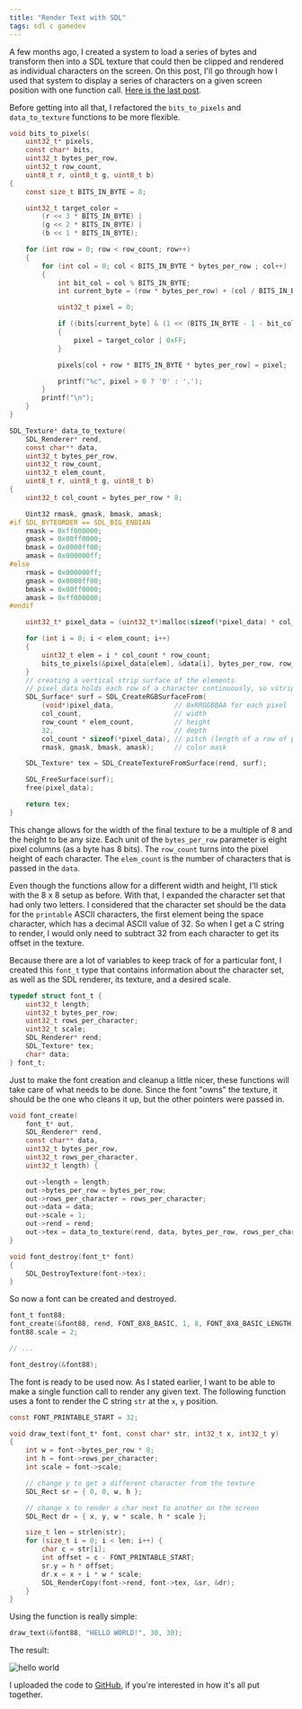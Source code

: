 ```yaml
---
title: "Render Text with SDL"
tags: sdl c gamedev
---
```

A few months ago, I created a system to load a series of bytes and transform
then into a SDL texture that could then be clipped and rendered as individual
characters on the screen. On this post, I'll go through how I used that
system to display a series of characters on a given screen position with one
function call. [Here is the last post](/posts/2020/08/12/custom-font-texture-loader-with-sdl/).

Before getting into all that, I refactored the `bits_to_pixels` and
`data_to_texture` functions to be more flexible.

```c
void bits_to_pixels(
	uint32_t* pixels,
	const char* bits,
	uint32_t bytes_per_row,
	uint32_t row_count,
	uint8_t r, uint8_t g, uint8_t b)
{
    const size_t BITS_IN_BYTE = 8;

    uint32_t target_color =
		(r << 3 * BITS_IN_BYTE) |
		(g << 2 * BITS_IN_BYTE) |
		(b << 1 * BITS_IN_BYTE);

	for (int row = 0; row < row_count; row++)
	{
		for (int col = 0; col < BITS_IN_BYTE * bytes_per_row ; col++)
		{
			int bit_col = col % BITS_IN_BYTE;
			int current_byte = (row * bytes_per_row) + (col / BITS_IN_BYTE);

			uint32_t pixel = 0;

			if ((bits[current_byte] & (1 << (BITS_IN_BYTE - 1 - bit_col))) > 0)
			{
				pixel = target_color | 0xFF;
			}

			pixels[col + row * BITS_IN_BYTE * bytes_per_row] = pixel;

			printf("%c", pixel > 0 ? '0' : '.');
		}
		printf("\n");
	}
}

SDL_Texture* data_to_texture(
    SDL_Renderer* rend,
    const char** data,
    uint32_t bytes_per_row,
    uint32_t row_count,
    uint32_t elem_count,
    uint8_t r, uint8_t g, uint8_t b)
{
    uint32_t col_count = bytes_per_row * 8;

    Uint32 rmask, gmask, bmask, amask;
#if SDL_BYTEORDER == SDL_BIG_ENDIAN
    rmask = 0xff000000;
    gmask = 0x00ff0000;
    bmask = 0x0000ff00;
    amask = 0x000000ff;
#else
    rmask = 0x000000ff;
    gmask = 0x0000ff00;
    bmask = 0x00ff0000;
    amask = 0xff000000;
#endif

    uint32_t* pixel_data = (uint32_t*)malloc(sizeof(*pixel_data) * col_count * row_count * elem_count);

    for (int i = 0; i < elem_count; i++)
    {
        uint32_t elem = i * col_count * row_count;
        bits_to_pixels(&pixel_data[elem], &data[i], bytes_per_row, row_count, r, g, b);
    }
    // creating a vertical strip surface of the elements
    // pixel_data holds each row of a character continuously, so vstrip is easier to load
    SDL_Surface* surf = SDL_CreateRGBSurfaceFrom(
        (void*)pixel_data,               // 0xRRGGBBAA for each pixel
        col_count,                       // width
        row_count * elem_count,          // height
        32,                              // depth
        col_count * sizeof(*pixel_data), // pitch (length of a row of pixels in bytes)
        rmask, gmask, bmask, amask);     // color mask

    SDL_Texture* tex = SDL_CreateTextureFromSurface(rend, surf);

    SDL_FreeSurface(surf);
    free(pixel_data);

    return tex;
}
```

This change allows for the width of the final texture to be a multiple of 8
and the height to be any size. Each unit of the `bytes_per_row` parameter
is eight pixel columns (as a byte has 8 bits). The `row_count` turns into the
pixel height of each character. The `elem_count` is the number of characters
that is passed in the `data`.

Even though the functions allow for a different width and height, I'll stick
with the 8 x 8 setup as before. With that, I expanded the character set that
had only two letters. I considered that the character set should be the data
for the `printable` ASCII characters, the first element being the space character,
which has a decimal ASCII value of 32. So when I get a C string to render, I would
only need to subtract 32 from each character to get its offset in the texture.

Because there are a lot of variables to keep track of for a particular font,
I created this `font_t` type that contains information about the character
set, as well as the SDL renderer, its texture, and a desired scale.

```c
typedef struct font_t {
    uint32_t length;
    uint32_t bytes_per_row;
    uint32_t rows_per_character;
    uint32_t scale;
    SDL_Renderer* rend;
    SDL_Texture* tex;
    char* data;
} font_t;
```

Just to make the font creation and cleanup a little nicer, these functions
will take care of what needs to be done. Since the font "owns" the texture,
it should be the one who cleans it up, but the other pointers were passed in.

```c
void font_create(
    font_t* out,
    SDL_Renderer* rend,
    const char** data,
    uint32_t bytes_per_row,
    uint32_t rows_per_character,
    uint32_t length) {

    out->length = length;
    out->bytes_per_row = bytes_per_row;
    out->rows_per_character = rows_per_character;
    out->data = data;
    out->scale = 1;
    out->rend = rend;
    out->tex = data_to_texture(rend, data, bytes_per_row, rows_per_character, length, 0xFF, 0xFF, 0xFF);
}

void font_destroy(font_t* font)
{
    SDL_DestroyTexture(font->tex);
}
```

So now a font can be created and destroyed.

```c
font_t font88;
font_create(&font88, rend, FONT_8X8_BASIC, 1, 8, FONT_8X8_BASIC_LENGTH);
font88.scale = 2;

// ...

font_destroy(&font88);
```

The font is ready to be used now. As I stated earlier, I want to be able to
make a single function call to render any given text. The following function
uses a font to render the C string `str` at the `x`, `y` position.

```c
const FONT_PRINTABLE_START = 32;

void draw_text(font_t* font, const char* str, int32_t x, int32_t y)
{
    int w = font->bytes_per_row * 8;
    int h = font->rows_per_character;
    int scale = font->scale;

    // change y to get a different character from the texture
    SDL_Rect sr = { 0, 0, w, h };

    // change x to render a char next to another on the screen
    SDL_Rect dr = { x, y, w * scale, h * scale };

    size_t len = strlen(str);
    for (size_t i = 0; i < len; i++) {
        char c = str[i];
        int offset = c - FONT_PRINTABLE_START;
        sr.y = h * offset;
        dr.x = x + i * w * scale;
        SDL_RenderCopy(font->rend, font->tex, &sr, &dr);
    }
}
```

Using the function is really simple:

```c
draw_text(&font88, "HELLO WORLD!", 30, 30);
```

The result:

![hello world](/assets/images/sdl-custom-font-03.jpg)

I uploaded the code to [GitHub](https://github.com/blotta/blt_sdl_utils), if
you're interested in how it's all put together.